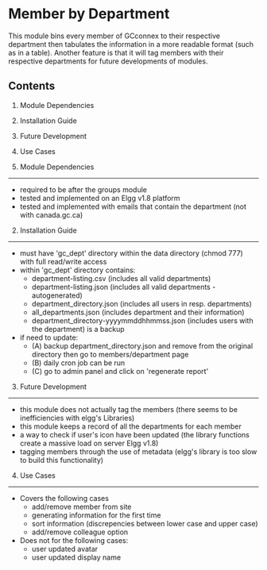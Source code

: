 Member by Department
====================
This module bins every member of GCconnex to their respective department then tabulates the information in a more readable format (such as in a table).
Another feature is that it will tag members with their respective departments for future developments of modules.


Contents
--------
1. Module Dependencies
2. Installation Guide
3. Future Development
4. Use Cases


1. Module Dependencies
----------------------
- required to be after the groups module
- tested and implemented on an Elgg v1.8 platform
- tested and implemented with emails that contain the department (not with canada.gc.ca)


2. Installation Guide
----------------------
- must have 'gc_dept' directory within the data directory (chmod 777) with full read/write access
- within 'gc_dept' directory contains: 
	+ department-listing.csv (includes all valid departments)
	+ department-listing.json (includes all valid departments - autogenerated)
	+ department_directory.json (includes all users in resp. departments)
	+ all_departments.json (includes department and their information)
	+ department_directory-yyyymmddhhmmss.json (includes users with the department) is a backup
- if need to update:
	+ (A) backup department_directory.json and remove from the original directory then go to members/department page
	+ (B) daily cron job can be run
	+ (C) go to admin panel and click on 'regenerate report'


3. Future Development
---------------------
- this module does not actually tag the members (there seems to be inefficiencies with elgg's Libraries)
- this module keeps a record of all the departments for each member
- a way to check if user's icon have been updated (the library functions create a massive load on server Elgg v1.8)
- tagging members through the use of metadata (elgg's library is too slow to build this functionality)


4. Use Cases
-------------
- Covers the following cases
	+ add/remove member from site
	+ generating information for the first time
	+ sort information (discrepencies between lower case and upper case)
	+ add/remove colleague option
- Does not for the following cases:
	+ user updated avatar
	+ user updated display name